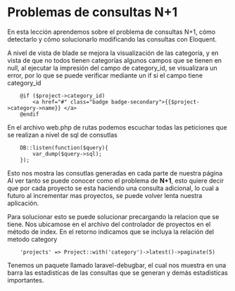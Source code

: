 # Problemas de consultas N+1
En esta lección aprendemos sobre el problema de consultas N+1, cómo detectarlo y cómo solucionarlo modificando las consultas con Eloquent.

A nivel de vista de blade se mejora la visualización de las categoría, y en vista de que no todos tienen categorías algunos campos que se tienen en null, al ejecutar 
la impresión del campo de category_id, se visualizara un error, por lo que se puede verificar mediante un if si el campo tiene category_id
~~~
    @if ($project->category_id)
        <a href="#" class="badge badge-secondary">{{$project->category->name}} </a>                                
    @endif
~~~

En el archivo web.php de rutas podemos escuchar todas las peticiones que se realizan a nivel de sql de consutlas
~~~
    DB::listen(function($query){
        var_dump($query->sql);
    });
~~~
Esto nos mostra las consutlas generadas en cada parte de nuestra página
Al ver tanto se puede conocer como el problema de **N+1**, esto quiere decir que por cada proyecto se esta haciendo una consulta adicional, lo cual a futuro al incrementar 
mas proyectos, se puede volver lenta nuestra aplicación.

Para solucionar esto se puede solucionar precargando la relacion que se tiene.
Nos ubicamose en el archivo del controlador de proyectos  en el método de index. 
En el retorno indicamos que se incluya la relación del metodo category
~~~
    'projects' => Project::with('category')->latest()->paginate(5)
~~~

Tenemos un paquete llamado laravel-debugbar, el cual nos muestra en una barra las estadisticas de las consultas que se generan y demás estadisticas importantes. 